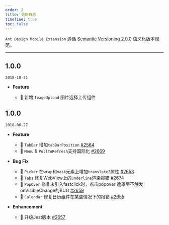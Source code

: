 ```yaml
---
order: 2
title: 更新日志
timeline: true
toc: false
---
```


`Ant Design Mobile Extension` 遵循 [Semantic Versioning 2.0.0](http://semver.org/lang/zh-CN/) 语义化版本规范。

---

## 1.0.0

`2018-10-31`

- **Feature**

  - 🌟 新增 `ImageUpload` 图片选择上传组件

## 1.0.0

`2018-06-27`

- **Feature**

  - 🌟 `TabBar` 增加`tabBarPosition` [#2564](https://github.com/ant-design/ant-design-mobile/pull/2564)
  - 🌟 `Menu` & `PullToRefresh`支持国际化 [#2669](https://github.com/ant-design/ant-design-mobile/pull/2669)

- **Bug Fix**

  - 🐞 `Picker` 在`wrap`和`mask`元素上增加`translateZ`属性 [#2653](https://github.com/ant-design/ant-design-mobile/pull/2653)
  - 🐞 `Tabs` 修复WebView上的`underline`渲染报错 [#2674](https://github.com/ant-design/ant-design-mobile/pull/2674)
  - 🐞 `PopOver` 修复未引入fastclick时，点击popover 遮罩层不触发onVisibleChange的BUG [#2659](https://github.com/ant-design/ant-design-mobile/issues/2659)
  - 🐞 `Calendar` 修复日历组件在某些情况下的报错 [#2655](https://github.com/ant-design/ant-design-mobile/issues/2655)

- **Enhancement**

  - 📝 升级Jest版本 [#2657](https://github.com/ant-design/ant-design-mobile/pull/2657)
